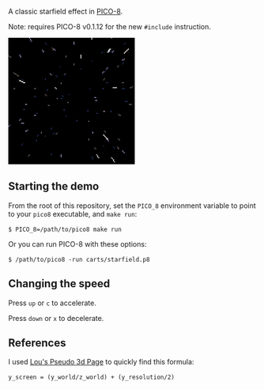 A classic starfield effect in [PICO-8](https://www.lexaloffle.com/pico-8.php).

Note: requires PICO-8 v0.1.12 for the new `#include` instruction.

![Demo GIF](images/starfield_0.gif?raw=true)

## Starting the demo

From the root of this repository, set the `PICO_8` environment variable to point to your `pico8` executable, and `make run`:

    $ PICO_8=/path/to/pico8 make run

Or you can run PICO-8 with these options:

    $ /path/to/pico8 -run carts/starfield.p8

## Changing the speed

Press `up` or `c` to accelerate.

Press `down` or `x` to decelerate.

## References

I used [Lou's Pseudo 3d Page](http://www.extentofthejam.com/pseudo/) to quickly find this formula:

    y_screen = (y_world/z_world) + (y_resolution/2)
